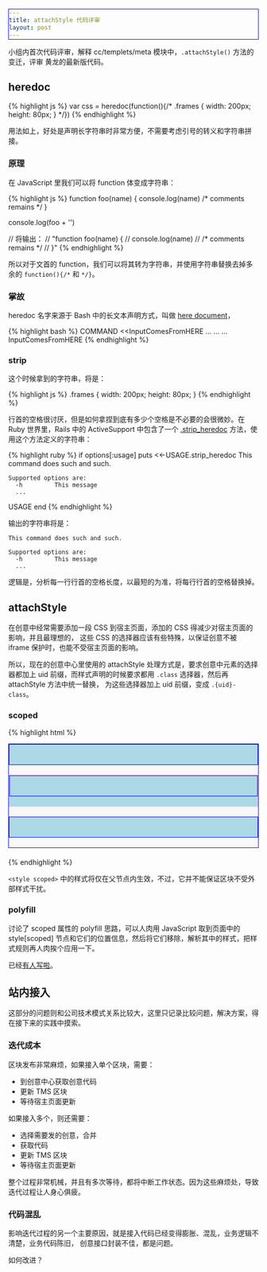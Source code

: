 ```yaml
---
title: attachStyle 代码评审
layout: post
---
```


小组内首次代码评审，解释 cc/templets/meta 模块中，`.attachStyle()` 方法的变迁，评审
黄龙的最新版代码。

## heredoc

{% highlight js %}
var css = heredoc(function(){/*
    .frames {
        width: 200px;
        height: 80px;
    }
*/})
{% endhighlight %}

用法如上，好处是声明长字符串时非常方便，不需要考虑引号的转义和字符串拼接。

### 原理

在 JavaScript 里我们可以将 function 体变成字符串：

{% highlight js %}
function foo(name) {
    console.log(name)
    /* comments remains */
}

console.log(foo + '')

// 将输出：
// "function foo(name) {
//     console.log(name)
//     /* comments remains */
// }"
{% endhighlight %}

所以对于文首的 function，我们可以将其转为字符串，并使用字符串替换去掉多余的
`function(){/*` 和 `*/}`。

### 掌故

heredoc 名字来源于 Bash 中的长文本声明方式，叫做
[here document](http://en.wikipedia.org/wiki/Here_document)，

{% highlight bash %}
COMMAND <<InputComesFromHERE
...
...
...
InputComesFromHERE
{% endhighlight %}

### strip

这个时候拿到的字符串，将是：

{% highlight js %}
    .frames {
        width: 200px;
        height: 80px;
    }
{% endhighlight %}

行首的空格很讨厌，但是如何拿捏到底有多少个空格是不必要的会很微妙。在 Ruby 世界里，Rails
中的 ActiveSupport 中包含了一个
[.strip_heredoc](http://guides.rubyonrails.org/active_support_core_extensions.html#strip-heredoc)
方法，使用这个方法定义的字符串：

{% highlight ruby %}
if options[:usage]
  puts <<-USAGE.strip_heredoc
    This command does such and such.

    Supported options are:
      -h         This message
      ...
  USAGE
end
{% endhighlight %}

输出的字符串将是：

    This command does such and such.

    Supported options are:
      -h         This message
      ...

逻辑是，分析每一行行首的空格长度，以最短的为准，将每行行首的空格替换掉。

## attachStyle

在创意中经常需要添加一段 CSS 到宿主页面，添加的 CSS 得减少对宿主页面的影响，并且最理想的，
这些 CSS 的选择器应该有些特殊，以保证创意不被 iframe 保护时，也能不受宿主页面的影响。

所以，现在的创意中心里使用的 attachStyle 处理方式是，要求创意中元素的选择器都加上 uid
前缀，而样式声明的时候要求都用 `.class` 选择器，然后再 attachStyle 方法中统一替换，
为这些选择器加上 uid 前缀，变成 `.{uid}-class`。

### scoped

{% highlight html %}
<div class="democontain">
    <style scoped>
        div { border: 1px solid green; margin-bottom: 20px; min-height: 40px; }
        .democontain { background: #f8f8f8; }
    </style>
    <div></div>
    <div style="border-color: pink;">
        <style scoped>
            div { background: lightblue; border: 1px solid blue; }
        </style>
        <div></div>
    </div>
    <div></div>
</div>
{% endhighlight %}

`<style scoped>` 中的样式将仅在父节点内生效，不过，它并不能保证区块不受外部样式干扰。

### polyfill

讨论了 scoped 属性的 polyfill 思路，可以人肉用 JavaScript 取到页面中的 style[scoped]
节点和它们的位置信息，然后将它们移除，解析其中的样式，把样式规则再人肉挨个应用一下。

已经[有人写啦](https://github.com/PM5544/scoped-polyfill)。

## 站内接入

这部分的问题则和公司技术模式关系比较大，这里只记录比较问题，解决方案，得在接下来的实践中摸索。

### 迭代成本

区块发布非常麻烦，如果接入单个区块，需要：

- 到创意中心获取创意代码
- 更新 TMS 区块
- 等待宿主页面更新

如果接入多个，则还需要：

- 选择需要发的创意，合并
- 获取代码
- 更新 TMS 区块
- 等待宿主页面更新

整个过程非常机械，并且有多次等待，都将中断工作状态。因为这些麻烦处，导致迭代过程让人身心俱疲。

### 代码混乱

影响迭代过程的另一个主要原因，就是接入代码已经变得膨胀、混乱，业务逻辑不清楚，业务代码陈旧，
创意接口封装不佳，都是问题。

如何改进？